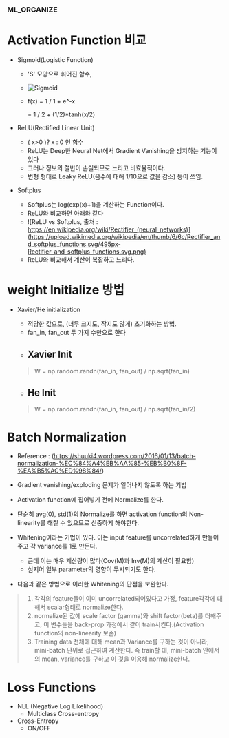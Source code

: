 ### ML_ORGANIZE ###

# Activation Function 비교 #
- Sigmoid(Logistic Function)

    - 'S' 모양으로 휘어진 함수,
    - ![Sigmoid](https://upload.wikimedia.org/wikipedia/commons/thumb/8/88/Logistic-curve.svg/320px-Logistic-curve.svg.png)
    - f(x) = 1 / 1 + e^-x


        = 1 / 2 + (1/2)*tanh(x/2)


- ReLU(Rectified Linear Unit)

    - ( x>0 )? x : 0 인 함수
    - ReLU는 Deep한 Neural Net에서 Gradient Vanishing을 방지하는 기능이 있다
    - 그러나 정보의 절반이 손실되므로 느리고 비효율적이다.
    - 변형 형태로 Leaky ReLU(음수에 대해 1/10으로 값을 감소) 등이 쓰임.


- Softplus

    - Softplus는 log(exp(x)+1)을 계산하는 Function이다.
    - ReLU와 비교하면 아래와 같다
    - ![ReLU vs Softplus, 출처 : https://en.wikipedia.org/wiki/Rectifier_(neural_networks)](https://upload.wikimedia.org/wikipedia/en/thumb/6/6c/Rectifier_and_softplus_functions.svg/495px-Rectifier_and_softplus_functions.svg.png)
    - ReLU와 비교해서 계산이 복잡하고 느리다.


# weight Initialize 방법 #
- Xavier/He initialization
    - 적당한 값으로, (너무 크지도, 작지도 않게) 초기화하는 방법.
    - fan_in, fan_out 두 가지 수만으로 한다
    - ## Xavier Init ##
    > W = np.random.randn(fan_in, fan_out) / np.sqrt(fan_in)


    - ## He Init ##
	> W = np.random.randn(fan_in, fan_out) / np.sqrt(fan_in/2)
	

# Batch Normalization #
- Reference : (https://shuuki4.wordpress.com/2016/01/13/batch-normalization-%EC%84%A4%EB%AA%85-%EB%B0%8F-%EA%B5%AC%ED%98%84/)

- Gradient vanishing/exploding 문제가 일어나지 않도록 하는 기법
- Activation function에 집어넣기 전에 Normalize를 한다.
- 단순히 avg(0), std(1)의 Normalize를 하면 activation function의 Non-linearity를 해칠 수 있으므로 신중하게 해야한다. 

- Whitening이라는 기법이 있다. 이는 input feature를 uncorrelated하게 만들어주고 각 variance를 1로 만든다.
	- 근데 이는 매우 계산량이 많다(Cov(M)과 Inv(M)의 계산이 필요함)
	- 심지어 일부 parameter의 영향이 무시되기도 한다.

- 다음과 같은 방법으로 이러한 Whitening의 단점을 보완한다.

> 1. 각각의 feature들이 이미 uncorrelated되어있다고 가정, feature각각에 대해서 scalar형태로 normalize한다.
> 2. normalize된 값에 scale factor (gamma)와 shift factor(beta)를 더해주고, 이 변수들을 back-prop 과정에서 같이 train시킨다.(Activation function의 non-linearity 보존)
> 3. Training data 전체에 대해 mean과 Variance를 구하는 것이 아니라, mini-batch 단위로 접근하여 계산한다. 즉 train할 대, mini-batch 안에서의 mean, variance를 구하고 이 것을 이용해 normalize한다.


# Loss Functions #

- NLL (Negative Log Likelihood)
    - Multiclass Cross-entropy
- Cross-Entropy
    - ON/OFF